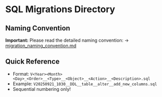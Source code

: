 # SQL Migrations Directory

## Naming Convention

**Important:** Please read the detailed naming convention:
→ [migration_naming_convention.md](/postgres_dwh/sql/migration_naming_convention.md)

## Quick Reference

- Format: ``V<Year><Month><Day>_<Order>__<Type>__<Object>__<Action>__<Description>.sql``
- Example: `V20250921_1030__DDL__table__alter__add_new_columns.sql`
- Sequential numbering only!